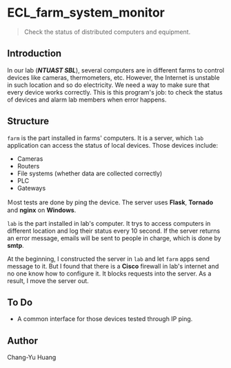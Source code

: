 # ECL_farm_system_monitor
> Check the status of distributed computers and equipment.

## Introduction
In our lab (__*NTUAST SBL*__), several computers are in different farms to control devices like cameras, thermometers, etc. However, the Internet is unstable in such location and so do electricity. We need a way to make sure that every device works correctly. This is this program's job: to check the status of devices and alarm lab members when error happens.

## Structure
`farm` is the part installed in farms' computers. It is a server, which `lab` application can access the status of local devices. Those devices include:
* Cameras
* Routers
* File systems (whether data are collected correctly)
* PLC
* Gateways

Ｍost tests are done by ping the device. The server uses __Flask__, __Tornado__ and __nginx__ on __Windows__.

`lab` is the part installed in lab's computer. It trys to access computers in different location and log their status every 10 second. If the server returns an error message, emails will be sent to people in charge, which is done by __smtp__.

At the beginning, I constructed the server in `lab` and let `farm` apps send message to it. But I found that there is a __Cisco__ firewall in lab's internet and no one know how to configure it. It blocks requests into the server. As a result, I move the server out.

## To Do
* A common interface for those devices tested through IP ping.

## Author 
Chang-Yu Huang